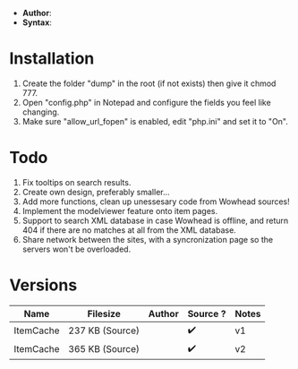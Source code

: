 - **Author**:
- **Syntax**:

# Installation

1. Create the folder "dump" in the root (if not exists) then give it chmod 777.
2. Open "config.php" in Notepad and configure the fields you feel like changing.
3. Make sure "allow_url_fopen" is enabled, edit "php.ini" and set it to "On".

# Todo

1. Fix tooltips on search results.
2. Create own design, preferably smaller...
3. Add more functions, clean up unessesary code from Wowhead sources!
4. Implement the modelviewer feature onto item pages.
5. Support to search XML database in case Wowhead is offline, and return 404 if there are no matches at all from the XML database.
6. Share network between the sites, with a syncronization page so the servers won't be overloaded.

# Versions

| Name      | Filesize        | Author | Source ? | Notes |
| --------- | --------------- | ------ | -------- | ----- |
| ItemCache | 237 KB (Source) |        | ✔️       | v1    |
| ItemCache | 365 KB (Source) |        | ✔️       | v2      |
